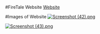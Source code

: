 #FireTale Website
[Website](http://firetale.azurewebsites.net/)

#Images of Website
[![Screenshot (42).png](https://s19.postimg.org/6da0tyak3/Screenshot_42.png)](https://postimg.org/image/j4o70gkbz/)

[![Screenshot (43).png](https://s19.postimg.org/5p5ror183/Screenshot_43.png)](https://postimg.org/image/qm1ztez8v/)
